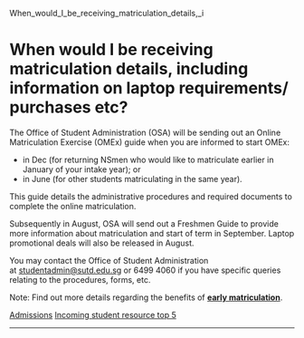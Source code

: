 When_would_I_be_receiving_matriculation_details,_i



When would I be receiving matriculation details, including information on laptop requirements/ purchases etc?
=============================================================================================================

The Office of Student Administration (OSA) will be sending out an Online Matriculation Exercise (OMEx) guide when you are informed to start OMEx:



* in Dec (for returning NSmen who would like to matriculate earlier in January of your intake year); or
* in June (for other students matriculating in the same year).


This guide details the administrative procedures and required documents to complete the online matriculation.  
  
Subsequently in August, OSA will send out a Freshmen Guide to provide more information about matriculation and start of term in September. Laptop promotional deals will also be released in August.  
  
You may contact the Office of Student Administration at [studentadmin@sutd.edu.sg](mailto:studentadmin@sutd.edu.sg) or 6499 4060 if you have specific queries relating to the procedures, forms, etc.  
  
Note: Find out more details regarding the benefits of **[early matriculation](/admissions/undergraduate/early-matriculation/)**.

[Admissions](https://www.sutd.edu.sg/tag/admissions/) [Incoming student resource top 5](https://www.sutd.edu.sg/tag/incoming-student-resource-top-5/)

---

